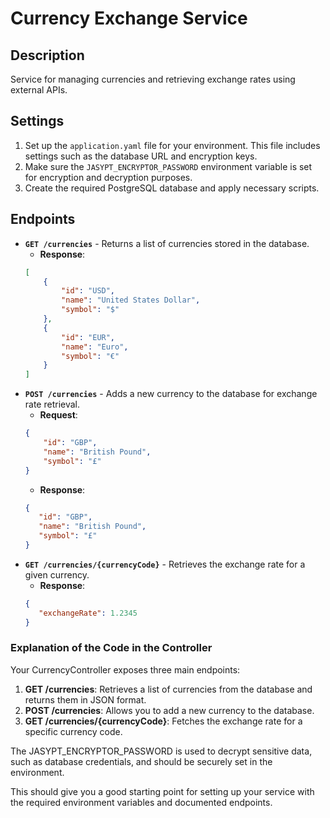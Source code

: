 # Currency Exchange Service

## Description

Service for managing currencies and retrieving exchange rates using external APIs.

## Settings

1. Set up the `application.yaml` file for your environment. This file includes settings such as the database URL and encryption keys.
2. Make sure the `JASYPT_ENCRYPTOR_PASSWORD` environment variable is set for encryption and decryption purposes.
3. Create the required PostgreSQL database and apply necessary scripts.

## Endpoints

- **`GET /currencies`** - Returns a list of currencies stored in the database.
  - **Response**:
  ```json
  [
      {
          "id": "USD",
          "name": "United States Dollar",
          "symbol": "$"
      },
      {
          "id": "EUR",
          "name": "Euro",
          "symbol": "€"
      }
  ]
  
- **`POST /currencies`** - Adds a new currency to the database for exchange rate retrieval.
  - **Request**:
  ```json
  {
      "id": "GBP",
      "name": "British Pound",
      "symbol": "£"
  }
  ```
   - **Response**:
   ```json
  {
      "id": "GBP",
      "name": "British Pound",
      "symbol": "£"
  }
   ```
 - **`GET /currencies/{currencyCode}`** - Retrieves the exchange rate for a given currency.
   - **Response**:
   ```json
   {
      "exchangeRate": 1.2345
   }
   ```

### Explanation of the Code in the Controller

Your CurrencyController exposes three main endpoints:

1. **GET /currencies**: Retrieves a list of currencies from the database and returns them in JSON format.
2. **POST /currencies**: Allows you to add a new currency to the database.
3. **GET /currencies/{currencyCode}**: Fetches the exchange rate for a specific currency code.

The JASYPT_ENCRYPTOR_PASSWORD is used to decrypt sensitive data, such as database credentials, and should be securely set in the environment.

This should give you a good starting point for setting up your service with the required environment variables and documented endpoints.
